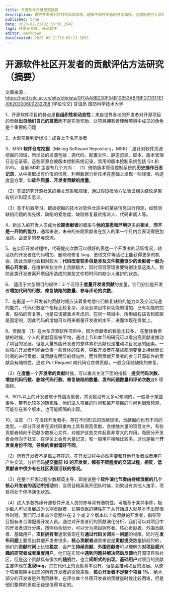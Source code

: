 ```yaml
---
title: 开源软件贡献研究摘要
description: 研究开发者对项目的具体影响，理解不同开发者的开发偏好，合理地进行人员配置。
published: true
date: 2023-02-22T02:36:56.254Z
tags: 开发者贡献, 开源软件
editor: markdown
dateCreated: 2023-02-21T10:05:13.305Z
---
```


# 开源软件社区开发者的贡献评估方法研究（摘要）
文章来源：https://netl.istic.ac.cn/site/objdata/0F0AA8B220F54B10B53ABFBFD73317E1/0620200600232788
[学位论文] 甘谊昂 国防科学技术大学

1、开源软件项目的特点是**自组织性和动态性**；来自世界各地的开发者对开源项目的贡献**出自他们自己的意愿**而不是实际奖励，让项目拥有者理解项目中成员的角色是个重要的问题

2、大型项目判断标准：成百上千名开发者

3、MSR
**软件仓库挖掘**（Mining Software Repository，MSR）：是针对软件资源挖掘的领域，所涉及的资源包括：源代码、配置文件、静态资源、脚本、版本管理日志记录等。这些资源会被版本控制系统记录，常用的版本控制系统包括 Git 和 SVN。
当前 MSR 主要有几个方向：
（1）借助版本管理控制系统的**历史操作日志记录**，从中提取出有价值的信息，利用数据分析技术在基础上发现一些规律、构造度量方案，如**软件质量、开发者贡献的度量**。

（2）实证研究开源社区的相关现象和规律，通过假设检验方法验证相关结论是否有统计和现实意义。

（3）基于机器学习、数据挖掘的技术对软件仓库中的某些信息进行预测，如预测缺陷问题的优先级、缺陷的紧急度、缺陷修复最优指派人、代码审阅人等。

4、新加入的开发人员成为**长期贡献者**的概率与**他的意愿和环境**更多的**相关**，**而不是一开始的能力**，通常来说，未来的长期贡献者在加入的第一个月内会表现得更加活跃，会更多的参与交流。 

5、在实际开发过程中，代码提交次数可以很好的表达一个开发者的活跃情况，越活跃的开发者在代码增加、删除和修复 bug、更改文件等活动上能获得更多的机会，因此贡献也会相对较大；**代码改变较多但是涉及文件数量很少的贡献者一般为核心开发者**，在维护某些文件上贡献极大，同时项目管理者要特别注意这类人，预防此类开发者离开项目所造成的某些文件短时间内缺少人维护的状态。

6、 适用于大型项目的规律：3 个可用于**度量开发者贡献**的变量，它们分别是开发者**增加代码的行数、修复缺陷的数量、参与评论的次数**。

7、在衡量一个开发者的贡献时候应该着重考虑它们修复缺陷的能力以及交流沟通的能力，代码行数这个指标比较复杂，涉及到项目中新功能的增加、已有功能的完善、缺陷的修复等，也是应该被重点考虑的，在同一项目中，所用编程语言和框架是固定的，因此代码的增加可以用来衡量开发者的水平，进而体现在贡献上。

8、贡献度
（1）在大型开源软件项目中，因为贡献者的数量比较多， 在整体看贡献的时候，个人的贡献容易被平均，通过上节和本节的研究可以看出高贡献者推动了项目的发展，但是大量外围开发者的整体累积贡献也是推动项目发展的因素。一些核心开发者可能会负责一些具体的任务，导致开发者在某些观测变量上持续而长时间的进行贡献，其贡献有明显的倾向性，而外围贡献开发者的参与开源软件的贡献具有随机性，通过 Pull Request 向代码仓库做贡献，一般会伴随缺陷的修复。

（2）在**度量**一个**开发者的贡献**时候，可以重点关注下面的指标：**提交代码次数、增加代码行数、删除代码行数、修复缺陷的数量、发布问题数量和评论次数**这6 项指标。

9、90%以上的开发者属于外围贡献者，其贡献没有太多可预测的，一般基于某些事件，带有比较多的随机性，他们进入项目的时间和离开项目的时间也很难预测，可能存在某个版本，也可能间隔的出现。

10、注意
（1）在活跃开发者中，存在不同形式的贡献规律，贡献偏向也有不同的类型。一部分开发者在源代码重构上具有很高贡献，会接触大量的项目文件，有些贡献者倾向于贡献少数核心文件，对维护这些文件起着非常大的作用，而部分开发者会倾向于社交，在评论上会有大量记录，和一般用户接触比较多。这也是每个**开发者身份不同，导致的贡献偏好不同**。

（2）所有开发者不是孤立存在的。在开发过程中必然需要和其他开发者或者用户产生交流，分析代码**提交量前 10 的开发者，都有不同程度的交流过程，相反，低贡献者中很少有在社区表现活跃的情况。**

（3）在整个开发过程少数精英主导，即是说整个**软件演化节奏由持续贡献的几个核心开发者的活动所推动**的，当项目精英离开团队时候，如果没有其他人接手，项目将处于停滞演化状态。

（4）绝大多数外缘开源软件开发人员的参与具有随机性。可能基于某种事件，极少数人可以发展成为长期贡献者，长期贡献的特性在于从开始进入就基本不出现惰性时期，我们可以重点注意那些在 2 个或 2 个版本以上有贡献的开发者，指导项目拥有者合理配置开发人员。通过对开发者们的贡献演化分析，我们可以对项目中的开发者进行分类，按照角色划分，可以分为项目拥有者、核心贡献者、外围贡献者、基础用户。**项目拥有者**通常表现在有**通过代码关闭**某一**问题**的权限，同时在**发布问题**上要高出其他开发者很多。**核心贡献者**通常来说是**贡献提交**数量排前列的，他们的**贡献时间**上比较**稳定**，会产生**持续贡献**。**外围贡献者**可以理解为**对项目感兴趣的研究者或者重度用户**，他们在实际中**遇到问题并解决然后反馈**给开源项目和社区，但是这个贡献具有很大的**随机**性，也会**间断式的出现**。**基础用户**对项目的贡献主要体现在**发现bug**，其在代码上的贡献基本没有，但是会推动项目的发展。从整个项目周期中出现的所有开发者的全貌来看，**核心开发者不足整个项目 1%**，绝大部分的开发者是外围贡献者，在评价单个外围开发者的贡献量时候比较困难，但是他们整体的贡献无疑是值得肯定的。